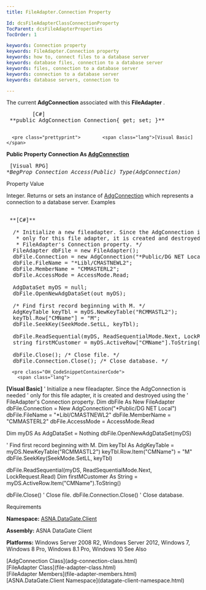```yaml
---
title: FileAdapter.Connection Property

Id: dcsFileAdapterClassConnectionProperty
TocParent: dcsFileAdapterProperties
TocOrder: 1

keywords: Connection property
keywords: FileAdapter.Connection property
keywords: how to, connect files to a database server
keywords: database files, connection to a database server
keywords: files, connection to a database server
keywords: connection to a database server
keywords: database servers, connection to

---
```


The current **AdgConnection** associated with this **FileAdapter** .
<pre class="prettyprint">        <span class="lang">[C#]</span>
 **public AdgConnection Connection{ get; set; }** 
      </pre>
      <pre class="prettyprint">        <span class="lang">[Visual Basic] </span>
 **Public Property Connection As [AdgConnection](adg-connection-class.html)** 
      </pre>
      <pre class="prettyprint">        <span class="lang">[Visual RPG]</span>
 **BegProp Connection Access(*Public) Type(AdgConnection)** 
      </pre>

Property Value

Integer. Returns or sets an instance of [AdgConnection](adg-connection-class.html) which represents a connection to a database server.
Examples

<pre class="OH_CodeSnippetContainerCode">
        <span class="lang">
 **[C#]** 
        </span>
  /* Initialize a new fileadapter. Since the AdgConnection is needed
   * only for this file adapter, it is created and destroyed using the
   * FileAdapter's Connection property. */
  FileAdapter dbFile = new FileAdapter();
  dbFile.Connection = new AdgConnection("*Public/DG NET Local");
  dbFile.FileName = "*Libl/CMASTNEWL2";
  dbFile.MemberName = "CMMASTERL2";
  dbFile.AccessMode = AccessMode.Read;

  AdgDataSet myDS = null;
  dbFile.OpenNewAdgDataSet(out myDS);

  /* Find first record beginning with M. */
  AdgKeyTable keyTbl = myDS.NewKeyTable("RCMMASTL2");
  keyTbl.Row["CMName"] = "M";
  dbFile.SeekKey(SeekMode.SetLL, keyTbl);

  dbFile.ReadSequential(myDS, ReadSequentialMode.Next, LockRequest.Read);
  string firstMCustomer = myDS.ActiveRow["CMName"].ToString();

  dbFile.Close(); /* Close file. */
  dbFile.Connection.Close(); /* Close database. */</pre>
      <pre class="OH_CodeSnippetContainerCode">
        <span class="lang">
 **[Visual Basic]** 
        </span>
  ' Initialize a new fileadapter. Since the AdgConnection is needed
  ' only for this file adapter, it is created and destroyed using the
  ' FileAdapter's Connection property. 
  Dim dbFile As New FileAdapter
  dbFile.Connection = New AdgConnection("*Public/DG NET Local")
  dbFile.FileName = "*Libl/CMASTNEWL2"
  dbFile.MemberName = "CMMASTERL2"
  dbFile.AccessMode = AccessMode.Read

  Dim myDS As AdgDataSet = Nothing
  dbFile.OpenNewAdgDataSet(myDS)

  ' Find first record beginning with M. 
  Dim keyTbl As AdgKeyTable = myDS.NewKeyTable("RCMMASTL2")
  keyTbl.Row.Item("CMName") = "M"
  dbFile.SeekKey(SeekMode.SetLL, keyTbl)

  dbFile.ReadSequential(myDS, ReadSequentialMode.Next, LockRequest.Read)
  Dim firstMCustomer As String = myDS.ActiveRow.Item("CMName").ToString()

  dbFile.Close() ' Close file. 
  dbFile.Connection.Close() ' Close database. </pre>

Requirements

**Namespace:** [ASNA.DataGate.Client](datagate-client-namespace.html) 

**Assembly:** ASNA DataGate Client

**Platforms:** Windows Server 2008 R2, Windows Server 2012, Windows 7, Windows 8 Pro, Windows 8.1 Pro, Windows 10
See Also

<dl />
      [AdgConnection Class](adg-connection-class.html)
      <br />
      [FileAdapter Class](file-adapter-class.html)
      <br />
      [FileAdapter Members](file-adapter-members.html)
      <br />
      [ASNA.DataGate.Client Namespace](datagate-client-namespace.html)

